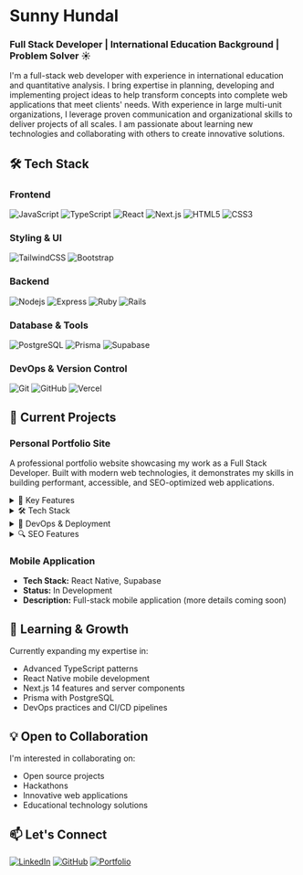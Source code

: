 # Sunny Hundal
### Full Stack Developer | International Education Background | Problem Solver ☀️

I'm a full-stack web developer with experience in international education and quantitative analysis. I bring expertise in planning, developing and implementing project ideas to help transform concepts into complete web applications that meet clients' needs. With experience in large multi-unit organizations, I leverage proven communication and organizational skills to deliver projects of all scales. I am passionate about learning new technologies and collaborating with others to create innovative solutions.

## 🛠️ Tech Stack

### Frontend
![JavaScript](https://img.shields.io/badge/-JavaScript-black?style=plastic&logo=javascript)
![TypeScript](https://img.shields.io/badge/-TypeScript-black?style=plastic&logo=typescript)
![React](https://img.shields.io/badge/-React-black?style=plastic&logo=react)
![Next.js](https://img.shields.io/badge/-Next.js-black?style=plastic&logo=next.js)
![HTML5](https://img.shields.io/badge/-HTML5-black?style=plastic&logo=html5&logoColor=E34F26)
![CSS3](https://img.shields.io/badge/-CSS3-black?style=plastic&logo=css3&logoColor=1572B6)

### Styling & UI
![TailwindCSS](https://img.shields.io/badge/-TailwindCSS-black?style=plastic&logo=tailwindcss)
![Bootstrap](https://img.shields.io/badge/-Bootstrap-black?style=plastic&logo=bootstrap)

### Backend
![Nodejs](https://img.shields.io/badge/-Nodejs-black?style=plastic&logo=Node.js)
![Express](https://img.shields.io/badge/express-black.svg?logo=express&style=plastic)
![Ruby](https://img.shields.io/badge/-Ruby-black?style=plastic&logo=ruby&logoColor=CC342D)
![Rails](https://img.shields.io/badge/-Rails-black?style=plastic&logo=rubyonrails&logoColor=D30001)

### Database & Tools
![PostgreSQL](https://img.shields.io/badge/-PostgreSQL-black?style=plastic&logo=postgresql)
![Prisma](https://img.shields.io/badge/-Prisma-black?style=plastic&logo=prisma)
![Supabase](https://shields.io/badge/supabase-black?logo=supabase&style=plastic)

### DevOps & Version Control
![Git](https://img.shields.io/badge/-Git-black?style=plastic&logo=git)
![GitHub](https://img.shields.io/badge/-GitHub-black?style=plastic&logo=github)
![Vercel](https://img.shields.io/badge/-Vercel-black?style=plastic&logo=vercel)

## 🚀 Current Projects

### Personal Portfolio Site
A professional portfolio website showcasing my work as a Full Stack Developer. Built with modern web technologies, it demonstrates my skills in building performant, accessible, and SEO-optimized web applications.

<details>
<summary>🎯 Key Features</summary>

- Modern, responsive design
- Server-side rendering with Next.js 14
- SEO optimization with structured data
- Performance optimization with next/font and image optimization
- Analytics integration with Umami
- Contact form with reCAPTCHA protection
- Accessibility focused
</details>

<details>
<summary>🛠️ Tech Stack</summary>

- Frontend: Next.js 14, TypeScript
- Styling: Tailwind CSS, Shadcn/ui
- Fonts: Geist Sans & Geist Mono
- Analytics: Umami
- Security: reCAPTCHA
</details>

<details>
<summary>🔄 DevOps & Deployment</summary>

- Hosting: Hetzner Cloud
- CI/CD: Coolify for automated deployments
- Features:
  - Automated builds and deployments
  - Zero-downtime deployment
  - Environment variable management
  - Build caching for faster deployments
  - Automatic SSL certificate management
  - Health checks and monitoring
  - Docker containerization
</details>

<details>
<summary>🔍 SEO Features</summary>

- Optimized meta tags and structured data
- XML sitemap generation
- robots.txt configuration
- OpenGraph and Twitter card support
- Google Search Console integration
- Canonical URLs and alternative language support
</details>

### Mobile Application
- **Tech Stack:** React Native, Supabase
- **Status:** In Development
- **Description:** Full-stack mobile application (more details coming soon)

## 🌱 Learning & Growth
Currently expanding my expertise in:
- Advanced TypeScript patterns
- React Native mobile development
- Next.js 14 features and server components
- Prisma with PostgreSQL
- DevOps practices and CI/CD pipelines

## 💡 Open to Collaboration
I'm interested in collaborating on:
- Open source projects
- Hackathons
- Innovative web applications
- Educational technology solutions

## 📫 Let's Connect
[![LinkedIn](https://img.shields.io/badge/-LinkedIn-black?style=plastic&logo=linkedin)](https://www.linkedin.com/in/amandiph/)
[![GitHub](https://img.shields.io/badge/-GitHub-black?style=plastic&logo=github)](https://github.com/Sunnyhundal)
[![Portfolio](https://img.shields.io/badge/-Portfolio-black?style=plastic&logo=googlechrome)](https://sunnyhundal.ca)